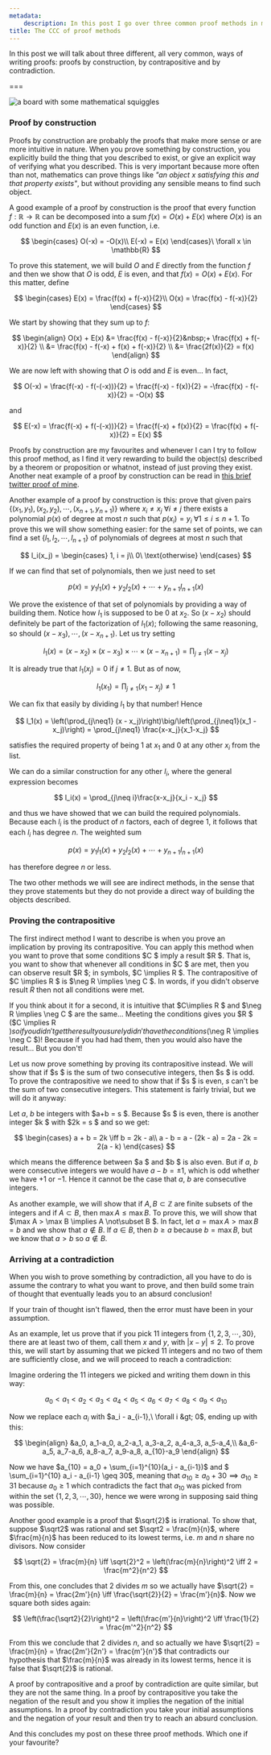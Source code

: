 ```yaml
---
metadata:
    description: In this post I go over three common proof methods in mathematics.
title: The CCC of proof methods
---
```


In this post we will talk about three different, all very common, ways of writing proofs: proofs by construction, by contrapositive and by contradiction.

===

![a board with some mathematical squiggles](board.jpg "Photo by Roman Mager on Unsplash")

### Proof by construction

Proofs by construction are probably the proofs that make more sense or are more intuitive in nature. When you prove something by construction, you explicitly build the thing that you described to exist, or give an explicit way of verifying what you described. This is very important because more often than not, mathematics can prove things like _"an object $x$ satisfying this and that property exists"_, but without providing any sensible means to find such object.

A good example of a proof by construction is the proof that every function $f: \mathbb{R}\to\mathbb{R}$ can be decomposed into a sum $f(x) = O(x) + E(x)$ where $O(x)$ is an odd function and $E(x)$ is an even function, i.e.

$$
    \begin{cases}
        O(-x) = -O(x)\\
        E(-x) = E(x)
    \end{cases}\ \forall x \in \mathbb{R}
$$

To prove this statement, we will build $O$ and $E$ directly from the function $f$ and then we show that $O$ is odd, $E$ is even, and that $f(x) = O(x) + E(x)$. For this matter, define

$$
    \begin{cases}
        E(x) = \frac{f(x) + f(-x)}{2}\\
        O(x) = \frac{f(x) - f(-x)}{2}
    \end{cases}
$$

We start by showing that they sum up to $f$:

$$
\begin{align}
    O(x) + E(x) &= \frac{f(x) - f(-x)}{2}&nbsp;+ \frac{f(x) + f(-x)}{2} \\
    &= \frac{f(x) - f(-x) + f(x) + f(-x)}{2} \\
    &= \frac{2f(x)}{2} = f(x)
\end{align}
$$

We are now left with showing that $O$ is odd and $E$ is even... In fact,

$$
    O(-x) = \frac{f(-x) - f(-(-x))}{2} = \frac{f(-x) - f(x)}{2} = -\frac{f(x) - f(-x)}{2} = -O(x)
$$

and

$$
    E(-x) = \frac{f(-x) + f(-(-x))}{2} = \frac{f(-x) + f(x)}{2} = \frac{f(x) + f(-x)}{2} = E(x)
$$

Proofs by construction are my favourites and whenever I can I try to follow this proof method, as I find it very rewarding to build the object(s) described by a theorem or proposition or whatnot, instead of just proving they exist. Another neat example of a proof by construction can be read in [this brief twitter proof of mine][tp-irrationals].

Another example of a proof by construction is this: prove that given pairs $\{(x_1, y_1), (x_2, y_2), \cdots, (x_{n+1}, y_{n+1})\}$ where $x_i \neq x_j\ \forall i\neq j$ there exists a polynomial $p(x)$ of degree at most $n$ such that $p(x_i) = y_i\ \forall 1\leq i\leq n+1$. To prove this we will show something easier: for the same set of points, we can find a set $\{l_1, l_2,\cdots, l_{n+1}\}$ of polynomials of degrees at most $n$ such that

$$
    l_i(x_j) = 
    \begin{cases}
        1, i = j\\
        0\ \text{otherwise}
    \end{cases}
$$

If we can find that set of polynomials, then we just need to set

$$
    p(x) = y_1l_1(x) + y_2l_2(x) + \cdots + y_{n+1}l_{n+1}(x)
$$

We prove the existence of that set of polynomials by providing a way of building them. Notice how $l_1$ is supposed to be $0$ at $x_2$. So $(x-x_2)$ should definitely be part of the factorization of $l_1(x)$; following the same reasoning, so should $(x-x_3), \cdots, (x-x_{n+1})$. Let us try setting

$$
    l_1(x) = (x-x_2)\times(x-x_3)\times\cdots\times(x-x_{n+1}) = \prod_{j\neq1} (x-x_j)
$$

It is already true that $l_1(x_j) = 0$ if $j \neq 1$. But as of now,

$$
    l_1(x_1) = \prod_{j\neq 1} (x_1-x_j) \neq 1
$$

We can fix that easily by dividing $l_1$ by that number! Hence

$$
    l_1(x) = \left(\prod_{j\neq1} (x - x_j)\right)\big/\left(\prod_{j\neq1}(x_1 - x_j)\right) = \prod_{j\neq1} \frac{x-x_j}{x_1-x_j}
$$

satisfies the required property of being $1$ at $x_1$ and $0$ at any other $x_i$ from the list.

We can do a similar construction for any other $l_i$, where the general expression becomes

$$
    l_i(x) = \prod_{j\neq i}\frac{x-x_j}{x_i - x_j}
$$

and thus we have showed that we can build the required polynomials. Because each $l_i$ is the product of $n$ factors, each of degree $1$, it follows that each $l_i$ has degree $n$. The weighted sum

$$
    p(x) = y_1l_1(x) + y_2l_2(x) + \cdots + y_{n+1}l_{n+1}(x)
$$

has therefore degree $n$ or less. 

The two other methods we will see are indirect methods, in the sense that they prove statements but they do not provide a direct way of building the objects described.


### Proving the contrapositive

The first indirect method I want to describe is when you prove an implication by proving its contrapositive. You can apply this method when you want to prove that some conditions $C $ imply a result $R $. That is, you want to show that whenever all conditions in $C $ are met, then you can observe result $R $; in symbols, $C \implies R $. The contrapositive of $C \implies R $ is $\neg R \implies \neg C $. In words, if you didn't observe result $R$ then not all conditions were met.

If you think about it for a second, it is intuitive that $C\implies R $ and $\neg R \implies \neg C $ are the same... Meeting the conditions gives you $R $ ($C \implies R $) so if you didn't get the result you surely didn't have the conditions ($\neg R \implies \neg C $)! Because if you had had them, then you would also have the result... But you don't!

Let us now prove something by proving its contrapositive instead. We will show that if $s $ is the sum of two consecutive integers, then $s $ is odd. To prove the contrapositive we need to show that if $s $ is even, $s$ can't be the sum of two consecutive integers. This statement is fairly trivial, but we will do it anyway:

Let $a$, $b$ be integers with $a+b = s $. Because $s $ is even, there is another integer $k $ with $2k = s $ and so we get:

$$
    \begin{cases}
        a + b = 2k \iff b = 2k - a\\
        a - b = a - (2k - a) = 2a - 2k = 2(a - k)
    \end{cases}
$$

which means the difference between $a $ and $b $ is also even. But if $a$, $b$ were consecutive integers we would have $a-b = \pm1$, which is odd whether we have $+1$ or $-1$. Hence it cannot be the case that $a$, $b$ are consecutive integers.

As another example, we will show that if $A, B \subset \mathbb{Z}$ are finite subsets of the integers and if $A \subset B$, then $\max A \leq \max B$. To prove this, we will show that $\max A > \max B \implies A \not\subset B $. In fact, let $a = \max A > \max B = b$ and we show that $a \not \in B$. If $a \in B$, then $b \geq a$ because $b = \max B$, but we know that $a > b$ so $a \not \in B$.


### Arriving at a contradiction

When you wish to prove something by contradiction, all you have to do is assume the contrary to what you want to prove, and then build some train of thought that eventually leads you to an absurd conclusion!

If your train of thought isn't flawed, then the error must have been in your assumption.

As an example, let us prove that if you pick $11$ integers from $\{1, 2, 3, \cdots, 30\}$, there are at least two of them, call them $x$ and $y$, with $|x - y| \leq 2$. To prove this, we will start by assuming that we picked $11$ integers and no two of them are sufficiently close, and we will proceed to reach a contradiction:

Imagine ordering the $11$ integers we picked and writing them down in this way:

$$
    a_0 < a_1 < a_2 < a_3 < a_4 < a_5 < a_6 < a_7 < a_8 < a_9 < a_{10}
$$

Now we replace each $a_i$ with $a_i - a_{i-1},\ \forall i &gt; 0$, ending up with this:

$$
    \begin{align}
        &a_0, a_1-a_0, a_2-a_1, a_3-a_2, a_4-a_3, a_5-a_4,\\
        &a_6-a_5, a_7-a_6, a_8-a_7, a_9-a_8, a_{10}-a_9
    \end{align}
$$

Now we have $a_{10} = a_0 + \sum_{i=1}^{10}(a_i - a_{i-1})$ and $ \sum_{i=1}^{10} a_i - a_{i-1} \geq 30$, meaning that $a_{10} \geq a_0 + 30 \implies a_{10} \geq 31$ because $a_0 \geq 1$ which contradicts the fact that $a_{10}$ was picked from within the set $\{1, 2, 3, \cdots, 30\}$, hence we were wrong in supposing said thing was possible.

Another good example is a proof that $\sqrt{2}$ is irrational. To show that, suppose $\sqrt2$ was rational and set $\sqrt2 = \frac{m}{n}$, where $\frac{m}{n}$ has been reduced to its lowest terms, i.e. $m$ and $n$ share no divisors. Now consider

$$
    \sqrt{2} = \frac{m}{n} \iff \sqrt{2}^2 = \left(\frac{m}{n}\right)^2 \iff 2 = \frac{m^2}{n^2}
$$

From this, one concludes that $2$ divides $m$ so we actually have $\sqrt{2} = \frac{m}{n} = \frac{2m'}{n} \iff \frac{\sqrt{2}}{2} = \frac{m'}{n}$. Now we square both sides again:

$$
    \left(\frac{\sqrt2}{2}\right)^2 = \left(\frac{m'}{n}\right)^2 \iff \frac{1}{2} = \frac{m'^2}{n^2}
$$

From this we conclude that $2$ divides $n$, and so actually we have $\sqrt{2} = \frac{m}{n} = \frac{2m'}{2n'} = \frac{m'}{n'}$ that contradicts our hypothesis that $\frac{m}{n}$ was already in its lowest terms, hence it is false that $\sqrt{2}$ is rational.

A proof by contrapositive and a proof by contradiction are quite similar, but they are not the same thing. In a proof by contrapositive you take the negation of the result and you show it implies the negation of the initial assumptions. In a proof by contradiction you take your initial assumptions and the negation of your result and then try to reach an absurd conclusion.

And this concludes my post on these three proof methods. Which one if your favourite?

[tp-irrationals]: https://mathspp.com/blog/twitter-proofs/irrational-rationality
